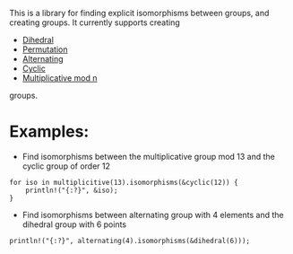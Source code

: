 This is a library for finding explicit isomorphisms between groups, and creating
groups. It currently supports creating 

* [Dihedral](https://en.wikipedia.org/wiki/Dihedral_group)
* [Permutation](https://en.wikipedia.org/wiki/Permutation_group)
* [Alternating](https://en.wikipedia.org/wiki/Alternating_group)
* [Cyclic](https://en.wikipedia.org/wiki/Cyclic_group)
* [Multiplicative mod n](https://en.wikipedia.org/wiki/Multiplicative_group_of_integers_modulo_n)

groups.

# Examples:
* Find isomorphisms between the multiplicative group mod 13 and the cyclic group of order 12
```
for iso in multiplicitive(13).isomorphisms(&cyclic(12)) {
    println!("{:?}", &iso); 
}
```
* Find isomorphisms between alternating group with 4 elements and the dihedral group with 6 points
```
println!("{:?}", alternating(4).isomorphisms(&dihedral(6)));
```
